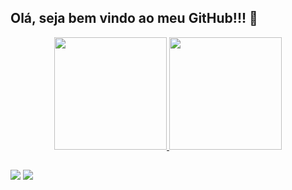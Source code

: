 ## Olá, seja bem vindo ao meu GitHub!!! 🙌

<div align="center">
<a href="https://github.com/Higor-Emanuel-Ribeiro">
  <img height="180em" src="https://github-readme-stats.vercel.app/api?username=Higor-Emanuel-Ribeiro&show_icons=true&theme=merko&include_all_commits=true&count_private=true"/>
  <img height="180em" src="https://github-readme-stats.vercel.app/api/top-langs/?username=Higor-Emanuel-Ribeiro&layout=compact&langs_count=7&theme=merko"/>
</div>

##

<div>
  <a href = "higoremanuel.r@gmail.com"><img src="https://img.shields.io/badge/-Gmail-%23333?style=for-the-badge&logo=gmail&logoColor=white" target="_blank"></a>
  <a href="https://www.linkedin.com/in/higor-emanuel-ribeiro" target="_blank"><img src="https://img.shields.io/badge/-LinkedIn-%230077B5?style=for-the-badge&logo=linkedin&logoColor=white" target="_blank"></a> 
</div>
